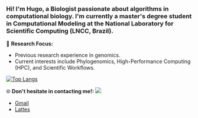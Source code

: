 ### Hi! I'm Hugo, a Biologist passionate about algorithms in computational biology. I'm currently a master's degree student in Computational Modeling at the National Laboratory for Scientific Computing (LNCC, Brazil). 

🔬 **Research Focus:**
- Previous research experience in genomics.
- Current interests include Phylogenomics, High-Performance Computing (HPC), and Scientific Workflows.

[![Top Langs](https://github-readme-stats-git-masterrstaa-rickstaa.vercel.app/api/top-langs/?username=Oliveira-Hugo)](https://github.com/anuraghazra/github-readme-stats)

🌐 **Don't hesitate in contacting me!:**
<a href = "mailto:hugodpaulaoliveira@gmail.com"><img loading="lazy" src="https://img.shields.io/badge/Gmail-D14836?style=for-the-badge&logo=gmail&logoColor=white" target="_blank"></a>
- [Gmail](mailto:hugodpaulaoliveira@gmail.com)
- [Lattes](https://lattes.cnpq.br/4603193130523804)

<!--
**Oliveira-Hugo/Oliveira-Hugo** is a ✨ _special_ ✨ repository because its `README.md` (this file) appears on your GitHub profile.

Here are some ideas to get you started:

- 🔭 I’m currently working on ...
- 🌱 I’m currently learning ...
- 👯 I’m looking to collaborate on ...
- 🤔 I’m looking for help with ...
- 💬 Ask me about ...
- 📫 How to reach me: ...
- 😄 Pronouns: ...
- ⚡ Fun fact: ...
-->
